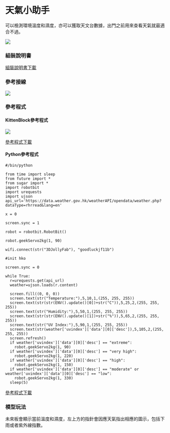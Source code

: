 # 天氣小助手

可以檢測環境溫度和濕度，亦可以獲取天文台數據，出門之前用來查看天氣就最適合不過。

![](https://kittenbothk.readthedocs.io/en/latest/\_images/weatherstation1.jpg)

### 組裝說明書

[組裝說明書下載](https://github.com/kittenbothk/kittenbothk/raw/master/Kits/future\_inventor/instructions/pdf/weatherstation.pdf)

### 參考接線

![](https://kittenbothk.readthedocs.io/en/latest/\_images/weatherstation\_wire.png)

### 參考程式

#### KittenBlock參考程式

![](https://kittenbothk.readthedocs.io/en/latest/\_images/weatherstation\_code.png)

[參考程式下載](https://github.com/kittenbothk/kittenbothk/raw/master/Kits/future\_inventor/instructions/sb3/weather.sb3)

#### Python參考程式

```
#/bin/python

from time import sleep
from future import *
from sugar import *
import robotbit
import urequests
import ujson
api_url='https://data.weather.gov.hk/weatherAPI/opendata/weather.php?dataType=rhrread&lang=en'

x = 0

screen.sync = 1

robot = robotbit.RobotBit()

robot.geekServo2kg(1, 90)

wifi.connect(str("3DJollyFab"), "goodluckjf11b")

#init hko

screen.sync = 0

while True:
  r=urequests.get(api_url)
  weather=ujson.loads(r.content)
  
  screen.fill((0, 0, 0))
  screen.text(str("Temperature:"),5,10,1,(255, 255, 255))
  screen.text(str(str(ENV().update()[0])+str("C")),5,25,2,(255, 255, 255))
  screen.text(str("Humidity:"),5,50,1,(255, 255, 255))
  screen.text(str(str(ENV().update()[1])+str("%")),5,65,2,(255, 255, 255))
  screen.text(str("UV Index:"),5,90,1,(255, 255, 255))
  screen.text(str(weather['uvindex']['data'][0]['desc']),5,105,2,(255, 255, 255))
  screen.refresh()
  if weather['uvindex']['data'][0]['desc'] == "extreme":
    robot.geekServo2kg(1, 90)
  if weather['uvindex']['data'][0]['desc'] == "very high":
    robot.geekServo2kg(1, 220)
  if weather['uvindex']['data'][0]['desc'] == "high":
    robot.geekServo2kg(1, 150)
  if weather['uvindex']['data'][0]['desc'] == "moderate" or weather['uvindex']['data'][0]['desc'] == "low":
    robot.geekServo2kg(1, 330)
  sleep(5)
```

[參考程式下載](https://github.com/kittenbothk/kittenbothk/raw/master/Kits/future\_inventor/instructions/py/weather.py)

### 模型玩法

未來板會顯示當前溫度和濕度，左上方的指針會因應天氣指出相應的圖示，包括下雨或者紫外線指數。
